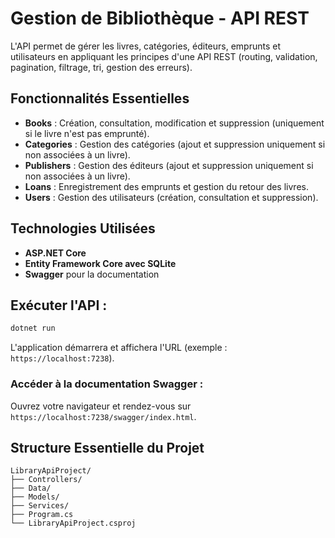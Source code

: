 # Gestion de Bibliothèque - API REST

L'API permet de gérer les livres, catégories, éditeurs, emprunts et utilisateurs en appliquant les principes d'une API REST (routing, validation, pagination, filtrage, tri, gestion des erreurs).


## Fonctionnalités Essentielles
- **Books** : Création, consultation, modification et suppression (uniquement si le livre n'est pas emprunté).
- **Categories** : Gestion des catégories (ajout et suppression uniquement si non associées à un livre).
- **Publishers** : Gestion des éditeurs (ajout et suppression uniquement si non associées à un livre).
- **Loans** : Enregistrement des emprunts et gestion du retour des livres.
- **Users** : Gestion des utilisateurs (création, consultation et suppression).

## Technologies Utilisées
- **ASP.NET Core**
- **Entity Framework Core avec SQLite**
- **Swagger** pour la documentation

## Exécuter l'API :
```sh
dotnet run
```
L'application démarrera et affichera l'URL (exemple : `https://localhost:7238`).

### Accéder à la documentation Swagger :
Ouvrez votre navigateur et rendez-vous sur `https://localhost:7238/swagger/index.html`.

## Structure Essentielle du Projet
```
LibraryApiProject/
├── Controllers/
├── Data/
├── Models/
├── Services/
├── Program.cs
└── LibraryApiProject.csproj
